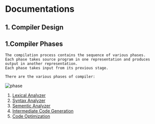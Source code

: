 # Documentations

## 1. Compiler Design

## 1.Compiler Phases
```
The compilation process contains the sequence of various phases. 
Each phase takes source program in one representation and produces output in another representation. 
Each phase takes input from its previous stage.

There are the various phases of compiler:
```
![phase](https://user-images.githubusercontent.com/37740006/75219776-f0e6fe00-57c7-11ea-851c-728199ae4631.png)
1. [Lexical Analyzer](https://github.com/maainul/Documentations/blob/master/1.%20Compiler%20Design/1.LexicalAnalyzer.md)</br>
2. [Syntax Analyzer](https://github.com/maainul/Documentations/blob/master/1.%20Compiler%20Design/2.SyntaxAnalysis.md)</br>
3. [Sementic Analyzer](https://github.com/maainul/Documentations/blob/master/1.%20Compiler%20Design/3.SemanticAnalysis.md)</br>
4. [Intermediate Code Generation]((https://github.com/maainul/Documentations/blob/master/1.%20Compiler%20Design/4.IntermediateCodeGenerator.md))</br>
5. [Code Optimization]()</br>
